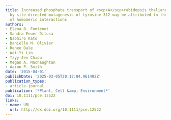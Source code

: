 ```yaml
---
title: Increased phosphate transport of <scp>A</scp>rabidopsis thaliana <scp>P</scp>ht1;1
  by site‐directed mutagenesis of tyrosine 312 may be attributed to the disruption
  of homomeric interactions
authors:
- Elena B. Fontenot
- Sandra Feuer Ditusa
- Naohiro Kato
- Danielle M. Olivier
- Renee Dale
- Wei‐Yi Lin
- Tzyy‐Jen Chiou
- Megan A. Macnaughtan
- Aaron P. Smith
date: '2015-04-01'
publishDate: '2025-03-05T20:12:04.961492Z'
publication_types:
- article-journal
publication: '*Plant, Cell &amp; Environment*'
doi: 10.1111/pce.12522
links:
- name: URL
  url: http://dx.doi.org/10.1111/pce.12522
---
```


